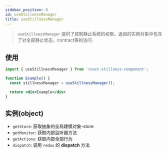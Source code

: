 ```yaml
---
sidebar_position: 0
id: useStillnessManager
title: useStillnessManager
---
```


> `useStillnessManager` 提供了控制静止系统的权限，返回的实例对象中包含了对全部静止状态，contract等的访问.

## 使用

```jsx
import { useStillnessManager } from 'react-stillness-component';

function Example() {
  const stillnessManager = useStillnessManager();

  return <div>Example</div>
}
```

## 实例(object)

- `getStore`: 获取抽象的全局建模对象-store
- `getMonitor`: 获取内部监听器方法
- `getActions`: 获取内部全部行为
- `dispatch`: 调用 `redux` 的 **dispatch** 方法
